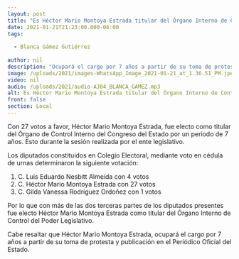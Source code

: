 ```yaml
---
layout: post
title: "Es Héctor Mario Montoya Estrada titular del Órgano Interno de Control del Congreso por 7 años"
date: 2021-01-21T21:23:00.000-06:00
tags:
  
  - Blanca Gámez Gutiérrez
  
author: nil
description: "Ocupará el cargo por 7 años a partir de su toma de protesta "
image: /uploads/2021/images-WhatsApp_Image_2021-01-21_at_1.36.51_PM.jpeg
video: nil
audio: /uploads/2021/audio-AJ04_BLANCA_GAMEZ.mp3
alt: Es Héctor Mario Montoya Estrada titular del Órgano Interno de Control del Congreso por 7 años
front: false
section: Local
---
```


Con 27 votos a favor, Héctor Mario Montoya Estrada, fue electo como titular del Órgano de Control Interno del Congreso del Estado por un periodo de 7 años. Esto durante la sesión realizada por el ente legislativo. 

Los diputados constituidos en Colegio Electoral, mediante voto en cédula de urnas determinaron la siguiente votación: 

1. C. Luis Eduardo Nesbitt Almeida con  4  votos 
2. C. Héctor Mario Montoya Estrada con  27 votos
 3. C. Gilda Vanessa Rodríguez Ordoñez con  1 votos

Por lo que con más de las dos terceras partes de los diputados presentes fue electo Héctor Mario Montoya Estrada como titular del Órgano Interno de Control del Poder Legislativo. 

Cabe resaltar que Héctor Mario Montoya Estrada, ocupará el cargo por 7 años a partir de su toma de protesta y publicación en el Periódico Oficial del Estado.